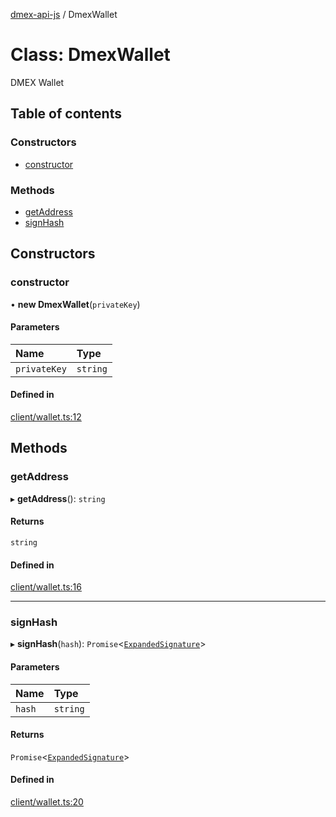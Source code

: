 [dmex-api-js](../README.md) / DmexWallet

# Class: DmexWallet

DMEX Wallet

## Table of contents

### Constructors

- [constructor](DmexWallet.md#constructor)

### Methods

- [getAddress](DmexWallet.md#getaddress)
- [signHash](DmexWallet.md#signhash)

## Constructors

### constructor

• **new DmexWallet**(`privateKey`)

#### Parameters

| Name | Type |
| :------ | :------ |
| `privateKey` | `string` |

#### Defined in

[client/wallet.ts:12](https://github.com/dmex-app/node-api-js/blob/0ea0202/src/client/wallet.ts#L12)

## Methods

### getAddress

▸ **getAddress**(): `string`

#### Returns

`string`

#### Defined in

[client/wallet.ts:16](https://github.com/dmex-app/node-api-js/blob/0ea0202/src/client/wallet.ts#L16)

___

### signHash

▸ **signHash**(`hash`): `Promise`<[`ExpandedSignature`](../interfaces/ExpandedSignature.md)\>

#### Parameters

| Name | Type |
| :------ | :------ |
| `hash` | `string` |

#### Returns

`Promise`<[`ExpandedSignature`](../interfaces/ExpandedSignature.md)\>

#### Defined in

[client/wallet.ts:20](https://github.com/dmex-app/node-api-js/blob/0ea0202/src/client/wallet.ts#L20)
